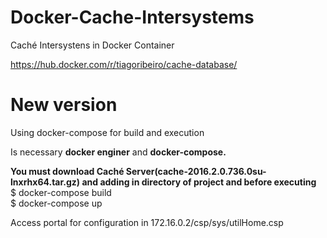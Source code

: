 # Docker-Cache-Intersystems
Caché Intersystens in Docker Container

https://hub.docker.com/r/tiagoribeiro/cache-database/

# New version
Using docker-compose for build and execution

Is necessary **docker enginer** and **docker-compose.**

**You must download Caché Server(cache-2016.2.0.736.0su-lnxrhx64.tar.gz) and adding in directory of project and before executing**<br>
$ docker-compose build<br>
$ docker-compose up<br>

Access portal for configuration in 172.16.0.2/csp/sys/utilHome.csp



